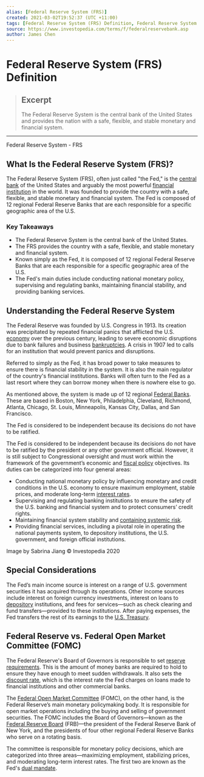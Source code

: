 ```yaml
---
alias: [Federal Reserve System (FRS)]
created: 2021-03-02T19:52:37 (UTC +11:00)
tags: [Federal Reserve System (FRS) Definition, Federal Reserve System - FRS]
source: https://www.investopedia.com/terms/f/federalreservebank.asp
author: James Chen
---
```


# Federal Reserve System (FRS) Definition

> ## Excerpt
> The Federal Reserve System is the central bank of the United States and provides the nation with a safe, flexible, and stable monetary and financial system.

---

Federal Reserve System - FRS
## What Is the Federal Reserve System (FRS)?

The Federal Reserve System (FRS), often just called "the Fed," is the [central bank](https://www.investopedia.com/terms/c/centralbank.asp) of the United States and arguably the most powerful [financial institution](https://www.investopedia.com/terms/f/financialinstitution.asp) in the world. It was founded to provide the country with a safe, flexible, and stable monetary and financial system. The Fed is composed of 12 regional Federal Reserve Banks that are each responsible for a specific geographic area of the U.S.

### Key Takeaways

-   The Federal Reserve System is the central bank of the United States.
-   The FRS provides the country with a safe, flexible, and stable monetary and financial system.
-   Known simply as the Fed, it is composed of 12 regional Federal Reserve Banks that are each responsible for a specific geographic area of the U.S.
-   The Fed's main duties include conducting national monetary policy, supervising and regulating banks, maintaining financial stability, and providing banking services.

## Understanding the Federal Reserve System

The Federal Reserve was founded by U.S. Congress in 1913. Its creation was precipitated by repeated financial panics that afflicted the U.S. [economy](https://www.investopedia.com/terms/e/economy.asp) over the previous century, leading to severe economic disruptions due to bank failures and business [bankruptcies](https://www.investopedia.com/terms/b/bankruptcy.asp). A crisis in 1907 led to calls for an institution that would prevent panics and disruptions.

Referred to simply as the Fed, it has broad power to take measures to ensure there is financial stability in the system. It is also the main regulator of the country's financial institutions. Banks will often turn to the Fed as a last resort where they can borrow money when there is nowhere else to go.

As mentioned above, the system is made up of 12 regional [Federal Banks](https://www.investopedia.com/articles/investing/061515/what-do-federal-reserve-banks-do.asp). These are based in Boston, New York, Philadelphia, Cleveland, Richmond, Atlanta, Chicago, St. Louis, Minneapolis, Kansas City, Dallas, and San Francisco.

The Fed is considered to be independent because its decisions do not have to be ratified.

The Fed is considered to be independent because its decisions do not have to be ratified by the president or any other government official. However, it is still subject to Congressional oversight and must work within the framework of the government’s economic and [fiscal policy](https://www.investopedia.com/terms/f/fiscalpolicy.asp) objectives. Its duties can be categorized into four general areas:

-   Conducting national monetary policy by influencing monetary and credit conditions in the U.S. economy to ensure maximum employment, stable prices, and moderate long-term [interest rates](https://www.investopedia.com/ask/answers/102015/do-interest-rates-increase-during-recession.asp).
-   Supervising and regulating banking institutions to ensure the safety of the U.S. banking and financial system and to protect consumers’ credit rights.
-   Maintaining financial system stability and [containing systemic risk](https://www.investopedia.com/terms/t/trading-margin-excess.asp).
-   Providing financial services, including a pivotal role in operating the national payments system, to depository institutions, the U.S. government, and foreign official institutions.

Image by Sabrina Jiang © Investopedia 2020

## Special Considerations

The Fed’s main income source is interest on a range of U.S. government securities it has acquired through its operations. Other income sources include interest on foreign currency investments, interest on loans to [depository](https://www.investopedia.com/terms/d/depository.asp) institutions, and fees for services—such as check clearing and fund transfers—provided to these institutions. After paying expenses, the Fed transfers the rest of its earnings to the [U.S. Treasury](https://www.investopedia.com/terms/u/ustreasury.asp).

## Federal Reserve vs. Federal Open Market Committee (FOMC)

The Federal Reserve's Board of Governors is responsible to set [reserve requirements](https://www.investopedia.com/terms/r/requiredreserves.asp). This is the amount of money banks are required to hold to ensure they have enough to meet sudden withdrawals. It also sets the [discount rate](https://www.investopedia.com/terms/d/discountrate.asp), which is the interest rate the Fed charges on loans made to financial institutions and other commercial banks.

The [Federal Open Market Committee](https://www.investopedia.com/terms/f/fomc.asp) (FOMC), on the other hand, is the Federal Reserve’s main monetary policymaking body. It is responsible for open market operations including the buying and selling of government securities. The FOMC includes the Board of Governors—known as the [Federal Reserve Board](https://www.investopedia.com/terms/f/frb.asp) (FRB)—the president of the Federal Reserve Bank of New York, and the presidents of four other regional Federal Reserve Banks who serve on a rotating basis.

The committee is responsible for monetary policy decisions, which are categorized into three areas—maximizing employment, stabilizing prices, and moderating long-term interest rates. The first two are known as the Fed's [dual mandate](https://www.investopedia.com/articles/investing/100715/breaking-down-federal-reserves-dual-mandate.asp).
